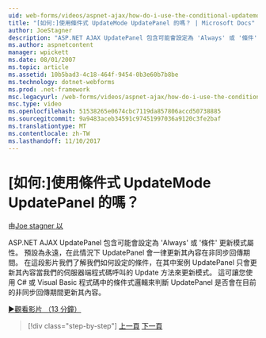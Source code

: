 ```yaml
---
uid: web-forms/videos/aspnet-ajax/how-do-i-use-the-conditional-updatemode-of-the-updatepanel
title: "[如何:]使用條件式 UpdateMode UpdatePanel 的嗎？ | Microsoft Docs"
author: JoeStagner
description: "ASP.NET AJAX UpdatePanel 包含可能會設定為 'Always' 或 '條件' 更新模式屬性。 預設值一定是在此情況下 UpdatePan..."
ms.author: aspnetcontent
manager: wpickett
ms.date: 08/01/2007
ms.topic: article
ms.assetid: 10b5bad3-4c18-464f-9454-0b3e60b7b8be
ms.technology: dotnet-webforms
ms.prod: .net-framework
msc.legacyurl: /web-forms/videos/aspnet-ajax/how-do-i-use-the-conditional-updatemode-of-the-updatepanel
msc.type: video
ms.openlocfilehash: 51538265e0674cbc7119da857806accd50738885
ms.sourcegitcommit: 9a9483aceb34591c97451997036a9120c3fe2baf
ms.translationtype: MT
ms.contentlocale: zh-TW
ms.lasthandoff: 11/10/2017
---
```

<a name="how-do-i-use-the-conditional-updatemode-of-the-updatepanel"></a>[如何:]使用條件式 UpdateMode UpdatePanel 的嗎？
====================
由[Joe stagner 以](https://github.com/JoeStagner)

ASP.NET AJAX UpdatePanel 包含可能會設定為 'Always' 或 '條件' 更新模式屬性。 預設為永遠，在此情況下 UpdatePanel 會一律更新其內容在非同步回傳期間。 在這段影片我們了解我們如何設定的條件，在其中案例 UpdatePanel 只會更新其內容當我們的伺服器端程式碼呼叫的 Update 方法來更新模式。 這可讓您使用 C# 或 Visual Basic 程式碼中的條件式邏輯來判斷 UpdatePanel 是否會在目前的非同步回傳期間更新其內容。

[&#9654;觀看影片 （13 分鐘）](https://channel9.msdn.com/Blogs/ASP-NET-Site-Videos/how-do-i-use-the-conditional-updatemode-of-the-updatepanel)

>[!div class="step-by-step"]
[上一頁](how-do-i-determine-whether-an-asynchronous-postback-has-occurred.md)
[下一頁](how-do-i-implement-the-persistent-communications-pattern-with-the-updatepanel.md)
